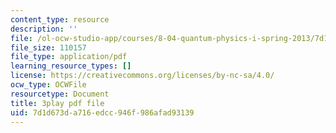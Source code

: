 ```yaml
---
content_type: resource
description: ''
file: /ol-ocw-studio-app/courses/8-04-quantum-physics-i-spring-2013/7d1d673da716edcc946f986afad93139_NN2txluv1PY.pdf
file_size: 110157
file_type: application/pdf
learning_resource_types: []
license: https://creativecommons.org/licenses/by-nc-sa/4.0/
ocw_type: OCWFile
resourcetype: Document
title: 3play pdf file
uid: 7d1d673d-a716-edcc-946f-986afad93139
---
```

